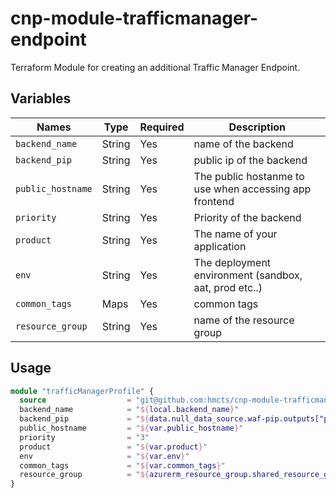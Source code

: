 # cnp-module-trafficmanager-endpoint
Terraform Module for creating an additional Traffic Manager Endpoint.

## Variables

Names | Type | Required | Description
--- | --- | --- | --- |
`backend_name` | String | Yes | name of the backend
`backend_pip` | String | Yes | public ip of the backend
`public_hostname` | String | Yes | The public hostanme to use when accessing app frontend
`priority` | String | Yes | Priority of the backend
`product` | String | Yes | The name of your application
`env` | String | Yes | The deployment environment (sandbox, aat, prod etc..)
`common_tags` | Maps | Yes | common tags
`resource_group` | String | Yes | name of the resource group

## Usage

```terraform
module "trafficManagerProfile" {
  source                  = "git@github.com:hmcts/cnp-module-trafficmanager"
  backend_name            = "${local.backend_name}"
  backend_pip             = "${data.null_data_source.waf-pip.outputs["pip"]}"
  public_hostname         = "${var.public_hostname}"
  priority                = "3"
  product                 = "${var.product}"
  env                     = "${var.env}"
  common_tags             = "${var.common_tags}"
  resource_group          = "${azurerm_resource_group.shared_resource_group.name}"
}

```